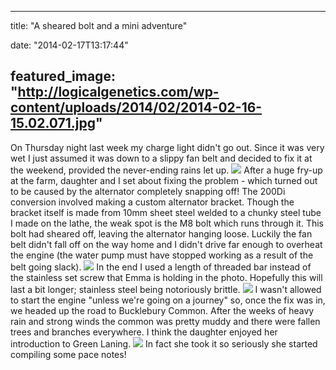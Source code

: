 
---
title: "A sheared bolt and a mini adventure"

date: "2014-02-17T13:17:44"

featured_image: "http://logicalgenetics.com/wp-content/uploads/2014/02/2014-02-16-15.02.071.jpg"
---


On Thursday night last week my charge light didn't go out.  Since it was very wet I just assumed it was down to a slippy fan belt and decided to fix it at the weekend, provided the never-ending rains let up.
<a href="http://logicalgenetics.com/wp-content/uploads/2014/02/2014-02-16-15.02.071.jpg"><img src="http://logicalgenetics.com/wp-content/uploads/2014/02/2014-02-16-15.02.071.jpg"/></a>
After a huge fry-up at the farm, daughter and I set about fixing the problem - which turned out to be caused by the alternator completely snapping off!  The 200Di conversion involved making a custom alternator bracket.  Though the bracket itself is made from 10mm sheet steel welded to a chunky steel tube I made on the lathe, the weak spot is the M8 bolt which runs through it.  This bolt had sheared off, leaving the alternator hanging loose.  Luckily the fan belt didn't fall off on the way home and I didn't drive far enough to overheat the engine (the water pump must have stopped working as a result of the belt going slack).
<a href="http://logicalgenetics.com/wp-content/uploads/2014/02/2014-02-16-15.18.37.jpg"><img src="http://logicalgenetics.com/wp-content/uploads/2014/02/2014-02-16-15.18.37.jpg"/></a> 
In the end I used a length of threaded bar instead of the stainless set screw that Emma is holding in the photo.  Hopefully this will last a bit longer; stainless steel being notoriously brittle.
<a href="http://logicalgenetics.com/wp-content/uploads/2014/02/2014-02-16-16.39.271.jpg"><img src="http://logicalgenetics.com/wp-content/uploads/2014/02/2014-02-16-16.39.271.jpg"/></a> 
I wasn't allowed to start the engine "unless we're going on a journey" so, once the fix was in, we headed up the road to Bucklebury Common.  After the weeks of heavy rain and strong winds the common was pretty muddy and there were fallen trees and branches everywhere.  I think the daughter enjoyed her introduction to Green Laning.
<a href="http://logicalgenetics.com/wp-content/uploads/2014/02/2014-02-16-16.39.30.jpg"><img src="http://logicalgenetics.com/wp-content/uploads/2014/02/2014-02-16-16.39.30.jpg"/></a>
In fact she took it so seriously she started compiling some pace notes!